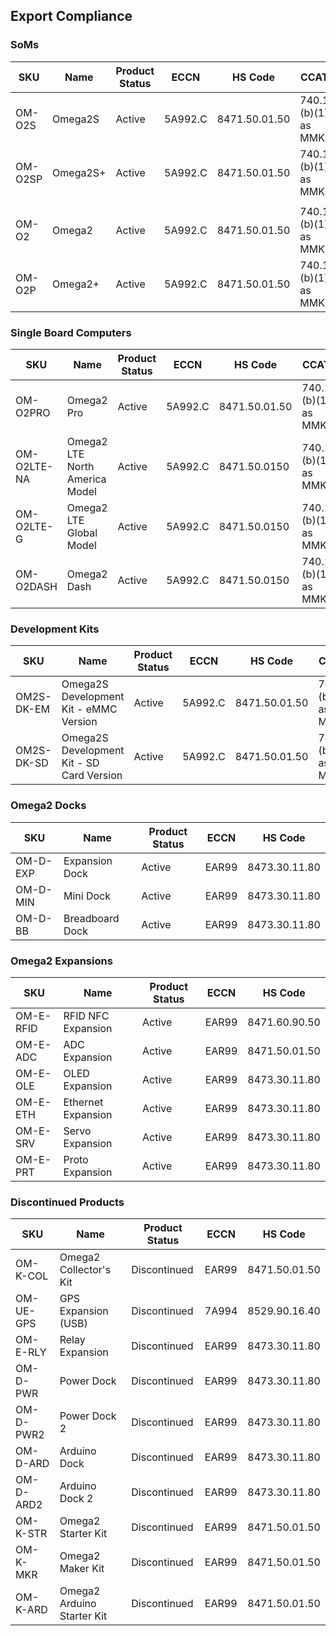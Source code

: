 ## Export Compliance

### SoMs

|SKU        |Name                                     |Product Status|ECCN   |HS Code      |CCATS                |
|-----------|-----------------------------------------|--------------|-------|-------------|---------------------|
|OM-O2S     |Omega2S                                  |Active        |5A992.C|8471.50.01.50|740.17 (b)(1) as MMKT|
|OM-O2SP    |Omega2S+                                 |Active        |5A992.C|8471.50.01.50|740.17 (b)(1) as MMKT|
|           |                                         |              |       |             |                     |
|OM-O2      |Omega2                                   |Active        |5A992.C|8471.50.01.50|740.17 (b)(1) as MMKT|
|OM-O2P     |Omega2+                                  |Active        |5A992.C|8471.50.01.50|740.17 (b)(1) as MMKT|

### Single Board Computers

|SKU        |Name                                     |Product Status|ECCN   |HS Code      |CCATS                |
|-----------|-----------------------------------------|--------------|-------|-------------|---------------------|
|OM-O2PRO   |Omega2 Pro                               |Active        |5A992.C|8471.50.01.50|740.17 (b)(1) as MMKT|
|OM-O2LTE-NA|Omega2 LTE North America Model           |Active        |5A992.C|8471.50.0150 |740.17 (b)(1) as MMKT|
|OM-O2LTE-G |Omega2 LTE Global Model                  |Active        |5A992.C|8471.50.0150 |740.17 (b)(1) as MMKT|
|OM-O2DASH  |Omega2 Dash                              |Active        |5A992.C|8471.50.0150 |740.17 (b)(1) as MMKT|


### Development Kits

|SKU        |Name                                     |Product Status|ECCN   |HS Code      |CCATS                |
|-----------|-----------------------------------------|--------------|-------|-------------|---------------------|
|OM2S-DK-EM |Omega2S Development Kit - eMMC Version   |Active        |5A992.C|8471.50.01.50|740.17 (b)(1) as MMKT|
|OM2S-DK-SD |Omega2S Development Kit - SD Card Version|Active        |5A992.C|8471.50.01.50|740.17 (b)(1) as MMKT|

### Omega2 Docks

|SKU        |Name                                     |Product Status|ECCN   |HS Code      |
|-----------|-----------------------------------------|--------------|-------|-------------|
|OM-D-EXP   |Expansion Dock                           |Active        |EAR99  |8473.30.11.80|
|OM-D-MIN   |Mini Dock                                |Active        |EAR99  |8473.30.11.80|
|OM-D-BB    |Breadboard Dock                          |Active        |EAR99  |8473.30.11.80|

### Omega2 Expansions

|SKU        |Name                                     |Product Status|ECCN   |HS Code      |
|-----------|-----------------------------------------|--------------|-------|-------------|
|OM-E-RFID  |RFID NFC Expansion                       |Active        |EAR99  |8471.60.90.50|
|OM-E-ADC   |ADC Expansion                            |Active        |EAR99  |8471.50.01.50|
|OM-E-OLE   |OLED Expansion                           |Active        |EAR99  |8473.30.11.80|
|OM-E-ETH   |Ethernet Expansion                       |Active        |EAR99  |8473.30.11.80|
|OM-E-SRV   |Servo Expansion                          |Active        |EAR99  |8473.30.11.80|
|OM-E-PRT   |Proto Expansion                          |Active        |EAR99  |8473.30.11.80|

### Discontinued Products

|SKU        |Name                                     |Product Status|ECCN   |HS Code      |
|-----------|-----------------------------------------|--------------|-------|-------------|
|OM-K-COL   |Omega2 Collector's Kit                   |Discontinued  |EAR99  |8471.50.01.50|
|OM-UE-GPS  |GPS Expansion (USB)                      |Discontinued  |7A994  |8529.90.16.40|
|OM-E-RLY   |Relay Expansion                          |Discontinued  |EAR99  |8473.30.11.80|
|OM-D-PWR   |Power Dock                               |Discontinued  |EAR99  |8473.30.11.80|
|OM-D-PWR2  |Power Dock 2                             |Discontinued  |EAR99  |8473.30.11.80|
|OM-D-ARD   |Arduino Dock                             |Discontinued  |EAR99  |8473.30.11.80|
|OM-D-ARD2  |Arduino Dock 2                           |Discontinued  |EAR99  |8473.30.11.80|
|OM-K-STR   |Omega2 Starter Kit                       |Discontinued  |EAR99  |8471.50.01.50|
|OM-K-MKR   |Omega2 Maker Kit                         |Discontinued  |EAR99  |8471.50.01.50|
|OM-K-ARD   |Omega2 Arduino Starter Kit               |Discontinued  |EAR99  |8471.50.01.50|
